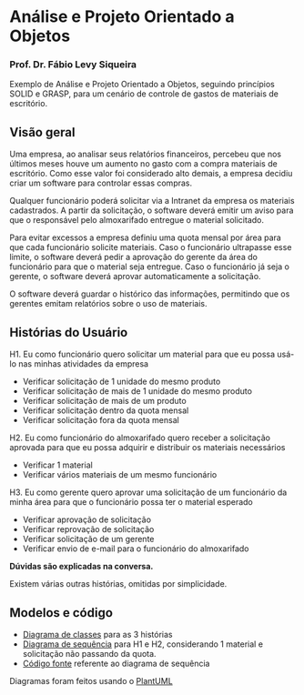# Análise e Projeto Orientado a Objetos

### Prof. Dr. Fábio Levy Siqueira

Exemplo de Análise e Projeto Orientado a Objetos, seguindo princípios SOLID e GRASP, para um cenário de controle de gastos de materiais de escritório.

## Visão geral

Uma empresa, ao analisar seus relatórios financeiros, percebeu que nos últimos meses houve um aumento no gasto com a compra materiais de escritório. Como esse valor foi considerado alto demais, a empresa decidiu criar um software para controlar essas compras. 

Qualquer funcionário poderá solicitar via a Intranet da empresa os materiais cadastrados. A partir da solicitação, o software deverá emitir um aviso para que o responsável pelo almoxarifado entregue o material solicitado.

Para evitar excessos a empresa definiu uma quota mensal por área para que cada funcionário solicite materiais. Caso o funcionário ultrapasse esse limite, o software deverá pedir a aprovação do gerente da área do funcionário para que o material seja entregue. Caso o funcionário já seja o gerente, o software deverá aprovar automaticamente a solicitação.

O software deverá guardar o histórico das informações, permitindo que os gerentes emitam relatórios sobre o uso de materiais.

## Histórias do Usuário
H1. Eu como funcionário quero solicitar um material para que eu possa usá-lo nas minhas atividades da empresa
- Verificar solicitação de 1 unidade do mesmo produto
- Verificar solicitação de mais de 1 unidade do mesmo produto
- Verificar solicitação de mais de um produto
- Verificar solicitação dentro da quota mensal
- Verificar solicitação fora da quota mensal

H2. Eu como funcionário do almoxarifado quero receber a solicitação aprovada para que eu possa adquirir e distribuir os materiais necessários
-	Verificar 1 material
-	Verificar vários materiais de um mesmo funcionário

H3. Eu como gerente quero aprovar uma solicitação de um funcionário da minha área para que o funcionário possa ter o material esperado
-	Verificar aprovação de solicitação
-	Verificar reprovação de solicitação
-	Verificar solicitação de um gerente
-	Verificar envio de e-mail para o funcionário do almoxarifado

**Dúvidas são explicadas na conversa.**

Existem várias outras histórias, omitidas por simplicidade.

## Modelos e código
- [Diagrama de classes](Classes.png) para as 3 histórias
- [Diagrama de sequência](Sequencia.png) para H1 e H2, considerando 1 material e solicitação não passando da quota.
- [Código fonte](src/) referente ao diagrama de sequência

Diagramas foram feitos usando o [PlantUML](https://plantuml.com/)



